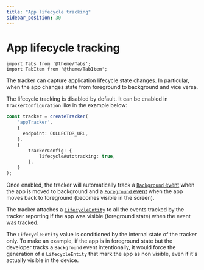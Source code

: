```yaml
---
title: "App lifecycle tracking"
sidebar_position: 30
---
```


# App lifecycle tracking

```mdx-code-block
import Tabs from '@theme/Tabs';
import TabItem from '@theme/TabItem';
```

The tracker can capture application lifecycle state changes. In particular, when the app changes state from foreground to background and vice versa.

The lifecycle tracking is disabled by default. It can be enabled in `TrackerConfiguration` like in the example below:

```typescript
const tracker = createTracker(
    'appTracker',
    {
      endpoint: COLLECTOR_URL,
    },
    {
        trackerConfig: {
            lifecycleAutotracking: true,
        },
    }
);
```

Once enabled, the tracker will automatically track a [`Background` event](/docs/collecting-data/collecting-from-own-applications/snowplow-tracker-protocol/ootb-data/mobile-lifecycle-events/#background-event) when the app is moved to background and a [`Foreground` event](/docs/collecting-data/collecting-from-own-applications/snowplow-tracker-protocol/ootb-data/mobile-lifecycle-events/#foreground-event) when the app moves back to foreground (becomes visible in the screen).

The tracker attaches a [`LifecycleEntity`](/docs/collecting-data/collecting-from-own-applications/snowplow-tracker-protocol/ootb-data/mobile-lifecycle-events/#lifecycle-context-entity) to all the events tracked by the tracker reporting if the app was visible (foreground state) when the event was tracked.

The `LifecycleEntity` value is conditioned by the internal state of the tracker only. To make an example, if the app is in foreground state but the developer tracks a `Background` event intentionally, it would force the generation of a `LifecycleEntity` that mark the app as non visible, even if it's actually visible in the device.
